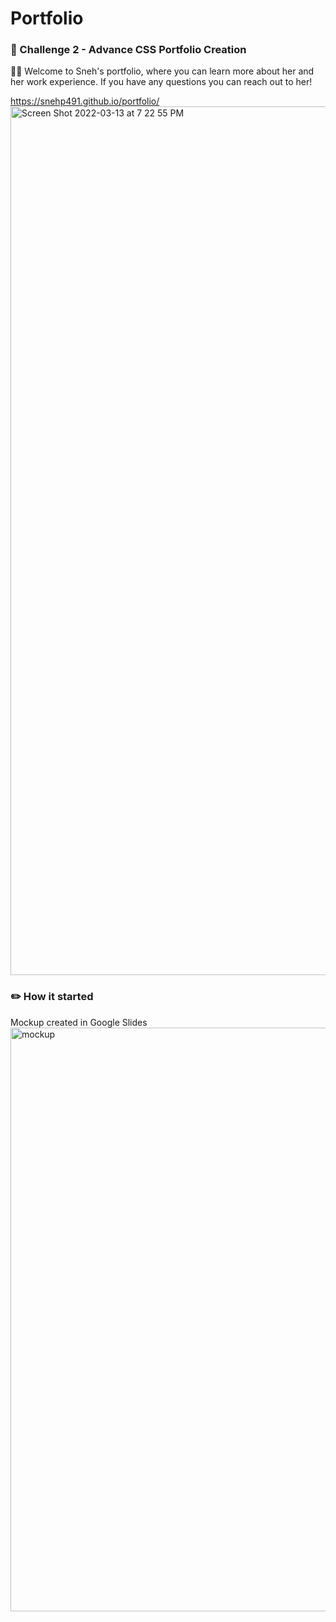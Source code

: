 # Portfolio
### :jigsaw: Challenge 2 - Advance CSS Portfolio Creation

:tipping_hand_woman: Welcome to Sneh's portfolio, where you can learn more about her and her work experience. If you have any questions you can reach out to her!

https://snehp491.github.io/portfolio/
<img width="1390" alt="Screen Shot 2022-03-13 at 7 22 55 PM" src="https://user-images.githubusercontent.com/99702361/158083685-82d6f99b-7baf-49eb-8a26-b6b673d9e749.png">

### :pencil2:	 How it started
Mockup created in Google Slides
<img width="934" alt="mockup" src="https://user-images.githubusercontent.com/99702361/158083770-dac5d86b-7215-413c-9237-985ca9661cd2.png">
